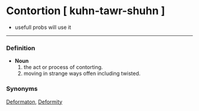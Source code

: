 # Contortion [ kuhn-tawr-shuhn ]
- usefull probs will use it
---
### Definition
- **Noun**
	1. the act or process of contorting.
	2. moving in strange ways offen including twisted.
### Synonyms
[Deformaton](https://www.thesaurus.com/browse/deformation), [Deformity](https://www.thesaurus.com/browse/deformity)